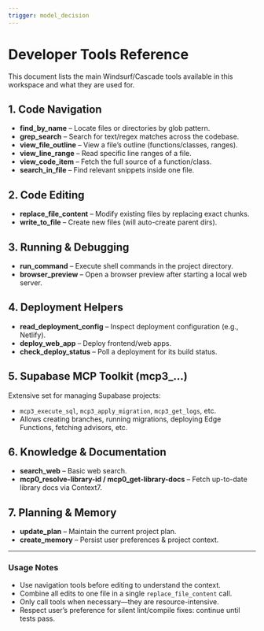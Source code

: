 ```yaml
---
trigger: model_decision
---
```


# Developer Tools Reference

This document lists the main Windsurf/Cascade tools available in this workspace and what they are used for.

## 1. Code Navigation
* **find_by_name** – Locate files or directories by glob pattern.
* **grep_search** – Search for text/regex matches across the codebase.
* **view_file_outline** – View a file’s outline (functions/classes, ranges).
* **view_line_range** – Read specific line ranges of a file.
* **view_code_item** – Fetch the full source of a function/class.
* **search_in_file** – Find relevant snippets inside one file.

## 2. Code Editing
* **replace_file_content** – Modify existing files by replacing exact chunks.
* **write_to_file** – Create new files (will auto-create parent dirs).

## 3. Running & Debugging
* **run_command** – Execute shell commands in the project directory.
* **browser_preview** – Open a browser preview after starting a local web server.

## 4. Deployment Helpers
* **read_deployment_config** – Inspect deployment configuration (e.g., Netlify).
* **deploy_web_app** – Deploy frontend/web apps.
* **check_deploy_status** – Poll a deployment for its build status.

## 5. Supabase MCP Toolkit (mcp3_…)
Extensive set for managing Supabase projects:
* `mcp3_execute_sql`, `mcp3_apply_migration`, `mcp3_get_logs`, etc.
* Allows creating branches, running migrations, deploying Edge Functions, fetching advisors, etc.

## 6. Knowledge & Documentation
* **search_web** – Basic web search.
* **mcp0_resolve-library-id / mcp0_get-library-docs** – Fetch up-to-date library docs via Context7.

## 7. Planning & Memory
* **update_plan** – Maintain the current project plan.
* **create_memory** – Persist user preferences & project context.

---

### Usage Notes
* Use navigation tools before editing to understand the context.
* Combine all edits to one file in a single `replace_file_content` call.
* Only call tools when necessary—they are resource-intensive.
* Respect user’s preference for silent lint/compile fixes: continue until tests pass.
